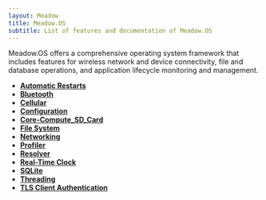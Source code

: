 ```yaml
---
layout: Meadow
title: Meadow.OS
subtitle: List of features and documentation of Meadow.OS
---
```


Meadow.OS offers a comprehensive operating system framework that includes features for wireless network and device connectivity, file and database operations, and application lifecycle monitoring and management.

* **[Automatic Restarts](Automatic_Restarts)**
* **[Bluetooth](Bluetooth)**
* **[Cellular](Cellular)**
* **[Configuration](Configuration)**
* **[Core-Compute_SD_Card](Core-Compute_SD_Card)**
* **[File System](File_System)**
* **[Networking](Networking)**
* **[Profiler](Profiler)**
* **[Resolver](Resolver)**
* **[Real-Time Clock](RTC)**
* **[SQLite](SQLite)**
* **[Threading](Threading)**
* **[TLS Client Authentication](TLS_Client_Authentication)**
